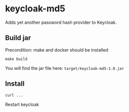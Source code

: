 # keycloak-md5

Adds yet another password hash provider to Keycloak.

## Build jar

Precondition: make and docker should be installed

```
make build
```

You will find the jar file here: `target/keycloak-md5-1.0.jar`

## Install

```
curl ...
```

Restart keycloak